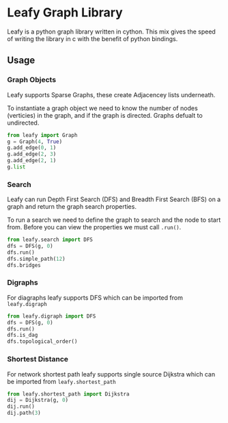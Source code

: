 # Leafy Graph Library
Leafy is a python graph library written in cython. This mix gives the speed of writing
the library in c with the benefit of python bindings.

## Usage

### Graph Objects
Leafy supports Sparse Graphs, these create Adjacencey lists underneath.

To instantiate a graph object we need to know the number of nodes (verticies) in the
graph, and if the graph is directed. Graphs defualt to undirected.

```python
from leafy import Graph
g = Graph(4, True)
g.add_edge(0, 1)
g.add_edge(2, 3)
g.add_edge(2, 1)
g.list
```

### Search

Leafy can run Depth First Search (DFS) and Breadth First Search (BFS) on a graph and
return the graph search properties.

To run a search we need to define the graph to search and the node to start from.
Before you can view the properties we must call `.run()`.

```python
from leafy.search import DFS
dfs = DFS(g, 0)
dfs.run()
dfs.simple_path(12)
dfs.bridges
```

### Digraphs

For diagraphs leafy supports DFS which can be imported from `leafy.digraph`

```python
from leafy.digraph import DFS
dfs = DFS(g, 0)
dfs.run()
dfs.is_dag
dfs.topological_order()
```

### Shortest Distance

For network shortest path leafy supports single source Dijkstra which can be imported from `leafy.shortest_path`

```python
from leafy.shortest_path import Dijkstra
dij = Dijkstra(g, 0)
dij.run()
dij.path(3)
```
